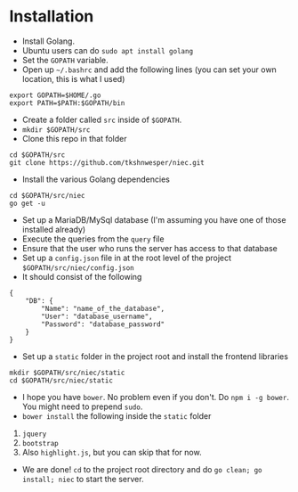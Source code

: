 # Installation

* Install Golang.
 * Ubuntu users can do `sudo apt install golang`
* Set the `GOPATH` variable.
 * Open up `~/.bashrc` and add the following lines (you can set your own location, this is what I used)

```
export GOPATH=$HOME/.go
export PATH=$PATH:$GOPATH/bin
```

* Create a folder called `src` inside of `$GOPATH`.
 * `mkdir $GOPATH/src`
* Clone this repo in that folder

```
cd $GOPATH/src
git clone https://github.com/tkshnwesper/niec.git
```

* Install the various Golang dependencies

```
cd $GOPATH/src/niec
go get -u
```

* Set up a MariaDB/MySql database (I'm assuming you have one of those installed already)
 * Execute the queries from the `query` file
 * Ensure that the user who runs the server has access to that database
* Set up a `config.json` file in at the root level of the project `$GOPATH/src/niec/config.json`
 * It should consist of the following

```
{
    "DB": {
        "Name": "name_of_the_database",
        "User": "database_username",
        "Password": "database_password"
    }
}
```

* Set up a `static` folder in the project root and install the frontend libraries

```
mkdir $GOPATH/src/niec/static
cd $GOPATH/src/niec/static
```

 * I hope you have `bower`. No problem even if you don't. Do `npm i -g bower`. You might need to prepend `sudo`.
 * `bower install` the following inside the `static` folder
  1. `jquery`
  2. `bootstrap`
  3. Also `highlight.js`, but you can skip that for now.

* We are done! `cd` to the project root directory and do `go clean; go install; niec` to start the server.